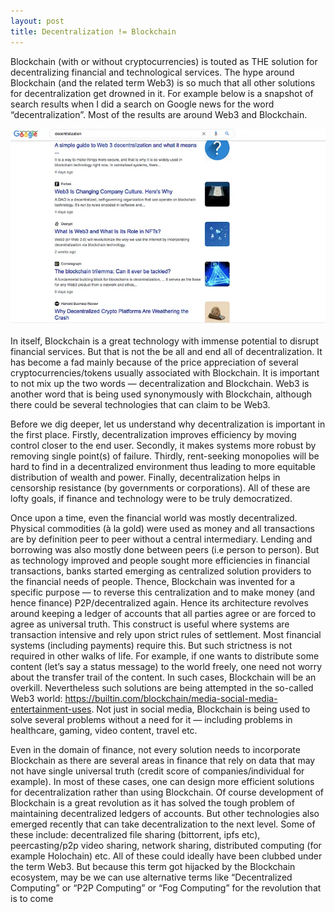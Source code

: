 ```yaml
---
layout: post
title: Decentralization != Blockchain
---
```


Blockchain (with or without cryptocurrencies) is touted as THE solution for decentralizing financial and technological services. The hype around Blockchain (and the related term Web3) is so much that all other solutions for decentralization get drowned in it. For example below is a snapshot of search results when I did a search on Google news for the word “decentralization”. Most of the results are around Web3 and Blockchain.

 ![Google search for decentralization](/assets/images/post_images/decent.webp)

In itself, Blockchain is a great technology with immense potential to disrupt financial services. But that is not the be all and end all of decentralization. It has become a fad mainly because of the price appreciation of several cryptocurrencies/tokens usually associated with Blockchain. It is important to not mix up the two words — decentralization and Blockchain. Web3 is another word that is being used synonymously with Blockchain, although there could be several technologies that can claim to be Web3.

Before we dig deeper, let us understand why decentralization is important in the first place. Firstly, decentralization improves efficiency by moving control closer to the end user. Secondly, it makes systems more robust by removing single point(s) of failure. Thirdly, rent-seeking monopolies will be hard to find in a decentralized environment thus leading to more equitable distribution of wealth and power. Finally, decentralization helps in censorship resistance (by governments or corporations). All of these are lofty goals, if finance and technology were to be truly democratized.

Once upon a time, even the financial world was mostly decentralized. Physical commodities (à la gold) were used as money and all transactions are by definition peer to peer without a central intermediary. Lending and borrowing was also mostly done between peers (i.e person to person). But as technology improved and people sought more efficiencies in financial transactions, banks started emerging as centralized solution providers to the financial needs of people. Thence, Blockchain was invented for a specific purpose — to reverse this centralization and to make money (and hence finance) P2P/decentralized again. Hence its architecture revolves around keeping a ledger of accounts that all parties agree or are forced to agree as universal truth. This construct is useful where systems are transaction intensive and rely upon strict rules of settlement. Most financial systems (including payments) require this. But such strictness is not required in other walks of life. For example, if one wants to distribute some content (let’s say a status message) to the world freely, one need not worry about the transfer trail of the content. In such cases, Blockchain will be an overkill. Nevertheless such solutions are being attempted in the so-called Web3 world: https://builtin.com/blockchain/media-social-media-entertainment-uses. Not just in social media, Blockchain is being used to solve several problems without a need for it — including problems in healthcare, gaming, video content, travel etc.

Even in the domain of finance, not every solution needs to incorporate Blockchain as there are several areas in finance that rely on data that may not have single universal truth (credit score of companies/individual for example). In most of these cases, one can design more efficient solutions for decentralization rather than using Blockchain. Of course development of Blockchain is a great revolution as it has solved the tough problem of maintaining decentralized ledgers of accounts. But other technologies also emerged recently that can take decentralization to the next level. Some of these include: decentralized file sharing (bittorrent, ipfs etc), peercasting/p2p video sharing, network sharing, distributed computing (for example Holochain) etc. All of these could ideally have been clubbed under the term Web3. But because this term got hijacked by the Blockchain ecosystem, may be we can use alternative terms like “Decentralized Computing” or “P2P Computing” or “Fog Computing” for the revolution that is to come
